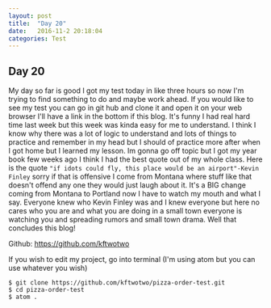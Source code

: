 ```yaml
---
layout: post
title:  "Day 20"
date:   2016-11-2 20:18:04
categories: Test
---
```

## Day 20
My day so far is good I got my test today in like three hours so now I'm trying to find something to do and maybe work ahead. If you would like to see my test you can go in git hub and clone it and open it on your web browser I'll have a link in the bottom if this blog. It's funny I had real hard time last week but this week was kinda easy for me to understand. I think I know why there was a lot of logic to understand and lots of things to practice and remember in my head but I should of practice more after when I got home but I learned my lesson. Im gonna go off topic but I got my year book few weeks ago I think I had the best quote out of my whole class. Here is the quote `"if idots could fly, this place would be an airport"-Kevin Finley` sorry if that is offensive I come from Montana where stuff like that doesn't offend any one they would just laugh about it. It's a BIG change coming from Montana to Portland now I have to watch my mouth and what I say. Everyone knew who Kevin Finley was and I knew everyone but here no cares who you are and what you are doing in a small town everyone is watching you and spreading rumors and small town drama. Well that concludes this blog!

Github: https://github.com/kftwotwo

If you wish to edit my project,
go into terminal (I'm using atom but you can use whatever you wish)
```
$ git clone https://github.com/kftwotwo/pizza-order-test.git
$ cd pizza-order-test
$ atom .
```
